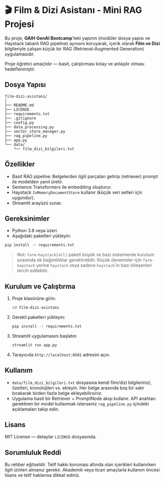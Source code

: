 # 🎬 Film & Dizi Asistanı - Mini RAG Projesi

Bu proje, **GAIH GenAI Bootcamp**'teki yapının (modüler dosya yapısı ve Haystack tabanlı RAG pipeline) aynısını koruyarak,
içerik olarak **Film ve Dizi** bilgileriyle çalışan küçük bir RAG (Retrieval-Augmented Generation) uygulamasıdır.

Proje öğretici amaçlıdır — basit, çalıştırması kolay ve anlaşılır olması hedeflenmiştir.

## Dosya Yapısı

```
film-dizi-asistani/
│
├── README.md
├── LICENSE
├── requirements.txt
├── .gitignore
├── config.py
├── data_processing.py
├── vector_store_manager.py
├── rag_pipeline.py
├── app.py
└── data/
    └── film_dizi_bilgileri.txt
```

## Özellikler
- Basit RAG pipeline: Belgelerden ilgili parçaları getirip (retriever) prompt ile modelden yanıt üretir.
- Sentence Transformers ile embedding oluşturur.
- Haystack `InMemoryDocumentStore` kullanır (küçük veri setleri için uygundur).
- Streamlit arayüzü sunar.

## Gereksinimler

- Python 3.8 veya üzeri
- Aşağıdaki paketleri yükleyin:

```bash
pip install -r requirements.txt
```

> Not: `farm-haystack[all]` paketi büyük ve bazı sistemlerde kurulum sırasında ek bağımlılıklar gerektirebilir. Küçük denemeler için `farm-haystack` yerine `haystack` veya sadece `haystack`'in bazı bileşenleri tercih edilebilir.

## Kurulum ve Çalıştırma

1. Proje klasörüne girin:
   ```bash
   cd film-dizi-asistani
   ```

2. Gerekli paketleri yükleyin:
   ```bash
   pip install -r requirements.txt
   ```

3. Streamlit uygulamasını başlatın:
   ```bash
   streamlit run app.py
   ```

4. Tarayıcıda `http://localhost:8501` adresini açın.

## Kullanım

- `data/film_dizi_bilgileri.txt` dosyasına kendi film/dizi bilgilerinizi, özetleri, kronolojileri vs. ekleyin. Her belge arasında boş bir satır bırakarak birden fazla belge ekleyebilirsiniz.
- Uygulama basit bir Retriever + PromptNode akışı kullanır. API anahtarı gerektiren bir model kullanmak isterseniz `rag_pipeline.py` içindeki açıklamaları takip edin.

## Lisans

MIT License — detaylar `LICENSE` dosyasında.

## Sorumluluk Reddi

Bu rehber eğitseldir. Telif hakkı koruması altında olan içerikleri kullanırken ilgili izinleri almanız gerekir. Akademik veya ticari amaçlarla kullanım öncesi lisans ve telif haklarına dikkat ediniz.
